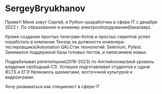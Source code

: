 # SergeyBryukhanov

Привет! Меня зовут Сергей, я Python-разработчик в сфере IT с декабря 2022 г. По образованию я инженер электрооборудования(бакалавр). 

Кроме создания простых телеграм-ботов и простых скриптов успел поработать в компании Тензор на должности инженера-тестировщика(Automation QA).Стэк технологий: Selenium, Pytest.
Занимался поддержкой базы готовых тестов, и написанием новых.

Подрабатывал репетитором(2019-2023) по Английскому(мой уровень владения свободный С1). Успешно подготавливал студентов к сдаче IELTS и ЕГЭ
Увлекаюсь шахматами, восточчной культурой и видеоиграми.

Хочу развиваться как специалист в сфере IT 
